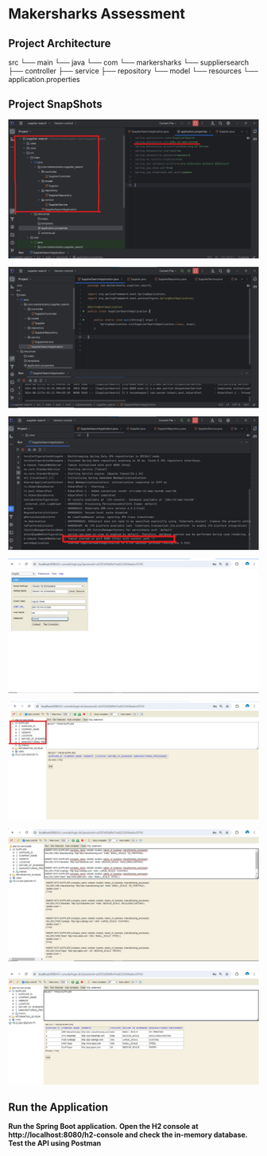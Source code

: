 # Makersharks Assessment

## Project Architecture

src
└── main
    └── java
        └── com
            └── markersharks
                └── suppliersearch
                    ├── controller
                    ├── service
                    ├── repository
                    └── model
└── resources
    └── application.properties

## Project SnapShots

![IDE0](https://github.com/saiviswanathpadala/Search-API/blob/main/OUTPUT%20SNAPS/IDE0.jpg)

![IDE1](https://github.com/saiviswanathpadala/Search-API/blob/main/OUTPUT%20SNAPS/IDE1.jpg)

![IDE2](https://github.com/saiviswanathpadala/Search-API/blob/main/OUTPUT%20SNAPS/IDE2.jpg)

![IDE3](https://github.com/saiviswanathpadala/Search-API/blob/main/OUTPUT%20SNAPS/IDE3.jpg)

![IDE4](https://github.com/saiviswanathpadala/Search-API/blob/main/OUTPUT%20SNAPS/IDE4.jpg)

![IDE5](https://github.com/saiviswanathpadala/Search-API/blob/main/OUTPUT%20SNAPS/IDE5.jpg)

![IDE6](https://github.com/saiviswanathpadala/Search-API/blob/main/OUTPUT%20SNAPS/IDE6.jpg)

## Run the Application
**Run the Spring Boot application.**
**Open the H2 console at http://localhost:8080/h2-console and check the in-memory database.**
**Test the API using Postman**
